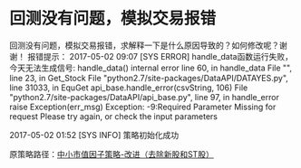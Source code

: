 # 回测没有问题，模拟交易报错

回测没有问题，模拟交易报错，求解释一下是什么原因导致的？如何修改呢？谢谢！
报错提示：
2017-05-02 09:07 [SYS ERROR] handle_data函数运行失败，今天无法生成信号: handle_data() internal error line 60, in handle_data File "", line 23, in Get_Stock File "python2.7/site-packages/DataAPI/DATAYES.py", line 31033, in EquGet api_base.handle_error(csvString, 106) File "python2.7/site-packages/DataAPI/api_base.py", line 97, in handle_error raise Exception(err_msg) Exception: -9:Required Parameter Missing for request Please try again, or check the input parameters

2017-05-02 01:52 [SYS INFO] 策略初始化成功

原策略路径：[中小市值因子策略-改进（去除新股和ST股）](https://uqer.datayes.com/community/share/58fca91a4a34b00053f076ff)
